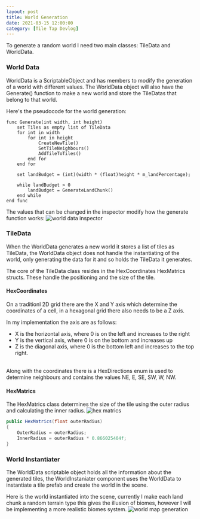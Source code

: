 ```yaml
---
layout: post
title: World Generation
date: 2021-03-15 12:00:00
category: [Tile Tap Devlog]
---
```


To generate a random world I need two main classes: TileData and WorldData. 

<h3>World Data</h3>
WorldData is a ScriptableObject and has members to modify the generation of a world with different values. The WorldData object will also have the Generate() function to make a new world and store the TileDatas that belong to that world. 

Here's the pseudocode for the world generation:
```
func Generate(int width, int height)
    set Tiles as empty list of TileData
    for int in width
        for int in height
            CreateNewTile()
            SetTileNeighbours()
            AddTileToTiles()
        end for
    end for

    set landBudget = (int)(width * (float)height * m_landPercentage);

    while landBudget > 0
        landBudget = GenerateLandChunk()
    end while
end func
```

The values that can be changed in the inspector modify how the generate function works:
<img src="{{ site.baseurl }}/assets/Blog/TileTap2/world-data-inspector.png" alt="world data inspector"/>

<h3>TileData</h3>
When the WorldData generates a new world it stores a list of tiles as TileData, the WorldData object does not handle the instantiating of the world, only generating the data for it and so holds the TileData it generates.

The core of the TileData class resides in the HexCoordinates HexMatrics structs. These handle the positioning and the size of the tile. 

<h4>HexCoordinates</h4>
On a traditionl 2D grid there are the X and Y axis which determine the coordinates of a cell, in a hexagonal grid there also needs to be a Z axis. 

In my implementation the axis are as follows:
- X is the horizontal axis, where 0 is on the left and increases to the right
- Y is the vertical axis, where 0 is on the bottom and increases up
- Z is the diagonal axis, where 0 is the bottom left and increases to the top right.

<br>
Along with the coordinates there is a HexDirections enum is used to determine neighbours and contains the values NE, E, SE, SW, W, NW.

<h4>HexMatrics</h4>
The HexMatrics class determines the size of the tile using the outer radius and calculating the inner radius.

<img src="{{ site.baseurl }}/assets/blog/TileTap2/hex-matrics.png" alt="hex matrics"/>

```c#
public HexMatrics(float outerRadius)
{
    OuterRadius = outerRadius;
    InnerRadius = outerRadius * 0.866025404f;
}
```

<h3>World Instantiater</h3>
The WorldData scriptable object holds all the information about the generated tiles, the WorldInstaniater component uses the WorldData to instantiate a tile prefab and create the world in the scene.

Here is the world instantiated into the scene, currently I make each land chunk a random terrain type this gives the illusion of biomes, however I will be implementing a more realistic biomes system.
<img src="{{ site.baseurl }}/assets/blog/TileTap2/world-map-generation.png" alt="world map generation"/>